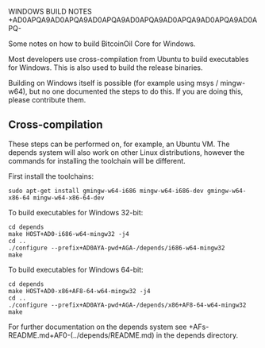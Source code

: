 WINDOWS BUILD NOTES
+AD0APQA9AD0APQA9AD0APQA9AD0APQA9AD0APQA9AD0APQA9AD0APQ-

Some notes on how to build BitcoinOil Core for Windows.

Most developers use cross-compilation from Ubuntu to build executables for
Windows. This is also used to build the release binaries.

Building on Windows itself is possible (for example using msys / mingw-w64),
but no one documented the steps to do this. If you are doing this, please contribute them.

Cross-compilation
-------------------

These steps can be performed on, for example, an Ubuntu VM. The depends system
will also work on other Linux distributions, however the commands for
installing the toolchain will be different.

First install the toolchains:

    sudo apt-get install gmingw-w64-i686 mingw-w64-i686-dev gmingw-w64-x86-64 mingw-w64-x86-64-dev

To build executables for Windows 32-bit:

    cd depends
    make HOST+AD0-i686-w64-mingw32 -j4
    cd ..
    ./configure --prefix+AD0AYA-pwd+AGA-/depends/i686-w64-mingw32
    make

To build executables for Windows 64-bit:

    cd depends
    make HOST+AD0-x86+AF8-64-w64-mingw32 -j4
    cd ..
    ./configure --prefix+AD0AYA-pwd+AGA-/depends/x86+AF8-64-w64-mingw32
    make

For further documentation on the depends system see +AFs-README.md+AF0-(../depends/README.md) in the depends directory.

